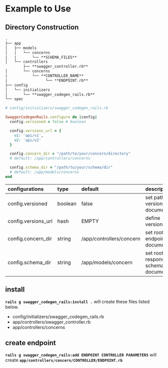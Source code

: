 # Example to Use
## Directory Construction
```rst
.
├── app  
│   ├── models  
│   │   └── concerns  
|   |       └── **SCHEMA_FILES**  
│   └── controllers
        ├── **swagger_controller.rb**
│       └── concerns
|           └── **CONTROLLER_NAME**  
|                 └── **ENDPOINT.rb**  
├── config
│   └── initializers  
│       └── **swagger_codegen_rails.rb**
└── spec
```

```Ruby
# config/initializers/swagger_codegen_rails.rb

SwaggerCodegenRails.configure do |config|
  config.versioned = false # boolean

  config.versions_url = {
    v1: 'api/v1',
    v2: 'api/v2'
  }

  config.concern_dir = "/path/to/your/concern/directory"
  # default: /app/controllers/concerns

  config.schema_dir = "/path/to/your/schema/dir"
  # default: /app/models/concerns
end
```
|configurations|type|default|description|
|:------|:----|:-|:-------------------------|
|config.versioned|boolean|false|set path of versioned API documentations|
config.versions_url|hash|EMPTY|define versioned path|
|config.concern_dir|string|/app/controllers/concern|set root path of endpoint documentations|
|config.schema_dir|string|/app/models/concern|set root path of response schema documentations


## install
**``rails g swagger_codegen_rails:install .``** will create these files listed below.

- config/initializers/swagger_codegen_rails.rb
- app/controllers/swagger_controller.rb
- app/controllers/concerns

## create endpoint
**``rails g swagger_codegen_rails:add ENDPOINT CONTROLLER PARAMETERS``**
 will create
 **``app/controllers/concern/CONTROLLER/ENDPOINT.rb``**
